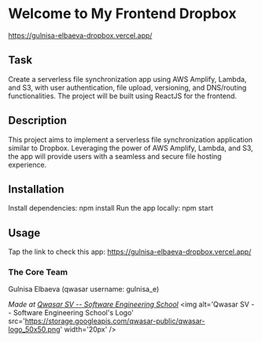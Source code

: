 # Welcome to My Frontend Dropbox
https://gulnisa-elbaeva-dropbox.vercel.app/

## Task
Create a serverless file synchronization app using AWS Amplify, Lambda, and S3, with user authentication, file upload, versioning, and DNS/routing functionalities. The project will be built using ReactJS for the frontend.

## Description
This project aims to implement a serverless file synchronization application similar to Dropbox. Leveraging the power of AWS Amplify, Lambda, and S3, the app will provide users with a seamless and secure file hosting experience.

## Installation
Install dependencies: npm install
Run the app locally: npm start

## Usage
Tap the link to check this app:
https://gulnisa-elbaeva-dropbox.vercel.app/

### The Core Team
Gulnisa Elbaeva (qwasar username: gulnisa_e)


<span><i>Made at <a href='https://qwasar.io'>Qwasar SV -- Software Engineering School</a></i></span>
<span><img alt='Qwasar SV -- Software Engineering School's Logo' src='https://storage.googleapis.com/qwasar-public/qwasar-logo_50x50.png' width='20px' /></span>

